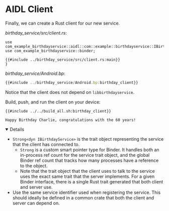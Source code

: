 # AIDL Client

Finally, we can create a Rust client for our new service.

_birthday_service/src/client.rs_:

```rust,ignore
use com_example_birthdayservice::aidl::com::example::birthdayservice::IBirthdayService::IBirthdayService;
use com_example_birthdayservice::binder;

{{#include ../birthday_service/src/client.rs:main}}
}
```

_birthday_service/Android.bp_:

```javascript
{{#include ../birthday_service/Android.bp:birthday_client}}
```

Notice that the client does not depend on `libbirthdayservice`.

Build, push, and run the client on your device:

```shell
{{#include ../../build_all.sh:birthday_client}}
```

```text
Happy Birthday Charlie, congratulations with the 60 years!
```

<details open="true">

- `Strong<dyn IBirthdayService>` is the trait object representing the service
  that the client has connected to.
  - `Strong` is a custom smart pointer type for Binder. It handles both an
    in-process ref count for the service trait object, and the global Binder ref
    count that tracks how many processes have a reference to the object.
  - Note that the trait object that the client uses to talk to the service uses
    the exact same trait that the server implements. For a given Binder
    interface, there is a single Rust trait generated that both client and
    server use.
- Use the same service identifier used when registering the service. This should
  ideally be defined in a common crate that both the client and server can
  depend on.

</details>
